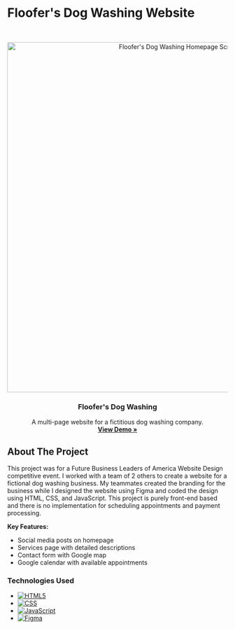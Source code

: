 # Floofer's Dog Washing Website

<br />
<p align="center">
  <a href="https://sososammy.com/dog-washing-business/">
    <img width="800" alt="Floofer's Dog Washing Homepage Screenshot" src="https://github.com/user-attachments/assets/de228b84-0a65-4873-8cc1-1ab0a9bf6a1e" />
  </a>

  <h3 align="center">Floofer's Dog Washing</h3>

  <p align="center">
    A multi-page website for a fictitious dog washing company.
    <br />
    <a href="https://sososammy.com/dog-washing-business/index.html"><strong>View Demo »</strong></a>
  </p>
</p>

## About The Project

This project was for a Future Business Leaders of America Website Design competitive event. I worked with a team of 2 others to create a website for a fictional dog washing business. My teammates created the branding for the business while I designed the website using Figma and coded the design using HTML, CSS, and JavaScript. This project is purely front-end based and there is no implementation for scheduling appointments and payment processing.

**Key Features:**
* Social media posts on homepage
* Services page with detailed descriptions
* Contact form with Google map
* Google calendar with available appointments

### Technologies Used

* [![HTML5][HTML5-shield]][HTML5-url]
* [![CSS][CSS-shield]][CSS-url]
* [![JavaScript][JavaScript-shield]][JavaScript-url]
* [![Figma][Figma-shield]][Figma-url]

[HTML5-shield]: https://img.shields.io/badge/HTML5-E34F26?style=for-the-badge&logo=html5&logoColor=white
[HTML5-url]: https://developer.mozilla.org/en-US/docs/Web/HTML
[CSS-shield]: https://img.shields.io/badge/CSS-663399?style=for-the-badge&logo=css&logoColor=white
[CSS-url]: https://developer.mozilla.org/en-US/docs/Web/CSS
[JavaScript-shield]: https://img.shields.io/badge/JavaScript-F7DF1E?style=for-the-badge&logo=javascript&logoColor=black
[JavaScript-url]: https://developer.mozilla.org/en-US/docs/Web/JavaScript
[Figma-shield]: https://img.shields.io/badge/Figma-F24E1E?style=for-the-badge&logo=figma&logoColor=white
[Figma-url]: https://www.figma.com/
